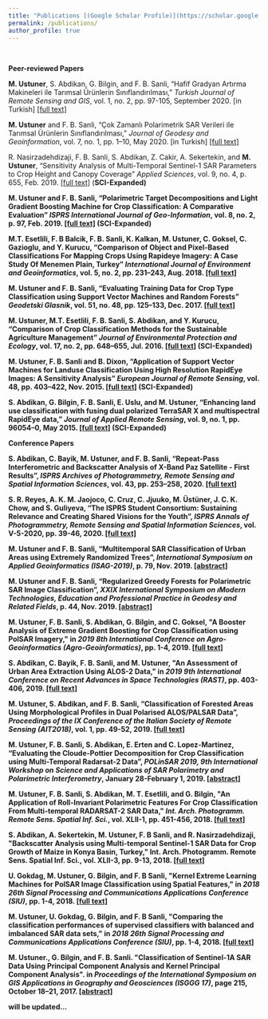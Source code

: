 ```yaml
---
title: "Publications [(Google Scholar Profile)](https://scholar.google.com.tr/citations?user=KtXqoWkAAAAJ&hl=tr)"
permalink: /publications/
author_profile: true
---
```

<br>

<b>Peer-reviewed Papers</b>

**M. Ustuner**, S. Abdikan, G. Bilgin, and F. B. Sanli, “Hafif Gradyan Artırma Makineleri ile Tarımsal Ürünlerin Sınıflandırılması,” *Turkish Journal of Remote Sensing and GIS*, vol. 1, no. 2, pp. 97-105, September 2020. [in Turkish] [[full text]](http://mustuner.github.io/files/turkish.pdf)

**M. Ustuner** and F. B. Sanli, “Çok Zamanlı Polarimetrik SAR Verileri ile Tarımsal Ürünlerin Sınıflandırılması,” *Journal of Geodesy and Geoinformation*, vol. 7, no. 1, pp. 1–10, May 2020. [in Turkish] [[full text]](http://mustuner.github.io/files/geodesy.pdf)

R. Nasirzadehdizaji, F. B. Sanli, S. Abdikan, Z. Cakir, A. Sekertekin, and **M. Ustuner**, “Sensitivity Analysis of Multi-Temporal Sentinel-1 SAR Parameters to Crop Height and Canopy Coverage” *Applied Sciences*, vol. 9, no. 4, p. 655, Feb. 2019. [[full text]](http://mustuner.github.io/files/cropheight.pdf) (<b>SCI-Expanded<b>)

**M. Ustuner** and F. B. Sanli, “Polarimetric Target Decompositions and Light Gradient Boosting Machine for Crop Classification: A Comparative Evaluation” *ISPRS International Journal of Geo-Information*, vol. 8, no. 2, p. 97, Feb. 2019. [[full text]](http://mustuner.github.io/files/lgbm.pdf) (<b>SCI-Expanded<b>)

M.T. Esetlili, F. B Balcik, F. B. Sanli, K. Kalkan, **M. Ustuner**, C. Goksel, C. Gazioglu, and Y. Kurucu, “Comparison of Object and Pixel-Based Classifications For Mapping Crops Using Rapideye Imagery: A Case Study Of Menemen Plain, Turkey” *International Journal of Environment and Geoinformatics*, vol. 5, no. 2, pp. 231–243, Aug. 2018. [[full text]](https://mustuner.github.io/files/objectbased.pdf)

**M. Ustuner** and F. B. Sanli, “Evaluating Training Data for Crop Type Classification using Support Vector Machines and Random Forests” *Geodetski Glasnik*, vol. 51, no. 48, pp. 125–133, Dec. 2017. [[full text]](http://www.suggsbih.ba/GEODETSKI%20GLASNIK/GEODETSKI_GLASNIK_48/GG48_Ustuner_Sanli.pdf)

**M. Ustuner**, M.T. Esetlili, F. B. Sanli, S. Abdikan, and Y. Kurucu, “Comparison of Crop Classification Methods for the Sustainable Agriculture Management” *Journal of Environmental Protection and Ecology*, vol. 17, no. 2, pp. 648–655, Jul. 2016. [[full text]](http://mustuner.github.io/files/JEPE.pdf) (<b>SCI-Expanded<b>)

**M. Ustuner**, F. B. Sanli and B. Dixon, “Application of Support Vector Machines for Landuse Classification Using High Resolution RapidEye Images: A Sensitivity Analysis” *European Journal of Remote Sensing*, vol. 48, pp. 403–422, Nov. 2015. [[full text]](http://mustuner.github.io/files/SVM-Landuse.pdf) (<b>SCI-Expanded<b>)

S. Abdikan, G. Bilgin, F. B. Sanli, E. Uslu, and **M. Ustuner**, “Enhancing land use classification with fusing dual polarized TerraSAR X and multispectral RapidEye data,” <i>Journal of Applied Remote Sensing</i>, vol. 9, no. 1, pp. 96054–0, May 2015. [[full text]](http://mustuner.github.io/files/TerraSAR-X.pdf) (<b>SCI-Expanded<b>)

<b>Conference Papers</b> 

S. Abdikan, C. Bayik, **M. Ustuner**, and F. B. Sanli, “Repeat-Pass Interferometric and Backscatter Analysis of X-Band Paz Satellite - First Results”, <i>ISPRS Archives of Photogrammetry, Remote Sensing and Spatial Information Sciences</i>, vol. 43, pp. 253–258, 2020. [[full text]](https://www.int-arch-photogramm-remote-sens-spatial-inf-sci.net/XLIII-B3-2020/253/2020/isprs-archives-XLIII-B3-2020-253-2020.pdf)

S. R. Reyes, A. K. M. Jaojoco, C. Cruz, C. Jjuuko, **M. Üstüner**, J. C. K. Chow, and S. Guliyeva, “The ISPRS Student Consortium: Sustaining Relevance and Creating Shared Visions for the Youth”, <i>ISPRS Annals of Photogrammetry, Remote Sensing and Spatial Information Sciences</i>, vol. V-5-2020, pp. 39-46, 2020. [[full text]](https://www.isprs-ann-photogramm-remote-sens-spatial-inf-sci.net/V-5-2020/39/2020/isprs-annals-V-5-2020-39-2020.pdf) 

**M. Ustuner** and F. B. Sanli, “Multitemporal SAR Classification of Urban Areas using Extremely Randomized Trees”, *International Symposium on Applied Geoinformatics (ISAG-2019)*, p. 79, Nov. 2019. [[abstract]](http://mustuner.github.io/files/ISAG2019.pdf)

**M. Ustuner** and F. B. Sanli, “Regularized Greedy Forests for Polarimetric SAR Image Classification”, *XXIX International Symposium on ıModern Technologies, Education and Professional Practice in Geodesy and Related Fields*, p. 44, Nov. 2019. [[abstract]](http://mustuner.github.io/files/RGF19.pdf)

**M. Ustuner**, F. B. Sanli, S. Abdikan, G. Bilgin, and C. Goksel, "A Booster Analysis of Extreme Gradient Boosting for Crop Classification using PolSAR Imagery," in *2019 8th International Conference on Agro-Geoinformatics (Agro-Geoinformatics)*, pp. 1-4, 2019. [[full text]](http://mustuner.github.io/files/booster.pdf)

S. Abdikan, C. Bayik, F. B. Sanli, and **M. Ustuner**, "An Assessment of Urban Area Extraction Using ALOS-2 Data," in *2019 9th International Conference on Recent Advances in Space Technologies (RAST)*, pp. 403-406, 2019. [[full text]](http://mustuner.github.io/files/urbanarea.pdf)

**M. Ustuner**, S. Abdikan, and F. B. Sanli, “Classification of Forested Areas Using Morphological Profiles in Dual Polarised ALOS/PALSAR Data”, *Proceedings of the IX Conference of the Italian Society of Remote Sensing (AIT2018)*, vol. 1, pp. 49-52, 2019. [[full text]](http://mustuner.github.io/files/ForestPA.pdf)

**M. Ustuner**, F. B. Sanli, S. Abdikan, E. Erten and C. Lopez-Martinez, “Evaluating the Cloude-Pottier Decomposition for Crop Classification using Multi-Temporal Radarsat-2 Data”, *POLinSAR 2019, 9th International Workshop on Science and Applications of SAR Polarimetry and Polarimetric Interferometry*, January 28-February 1, 2019. [[abstract]](http://mustuner.github.io/files/polinsar2019.pdf)

**M. Ustuner**, F. B. Sanli, S. Abdikan, M. T. Esetlili, and G. Bilgin, "An Application of Roll-Invariant Polarimetric Features For Crop Classification From Multi-temporal RADARSAT-2 SAR Data," *Int. Arch. Photogramm. Remote Sens. Spatial Inf. Sci.*, vol. XLII-1, pp. 451-456, 2018. [[full text]](https://www.int-arch-photogramm-remote-sens-spatial-inf-sci.net/XLII-1/451/2018/isprs-archives-XLII-1-451-2018.pdf)

S. Abdikan, A. Sekertekin, **M. Ustuner**, F. B Sanli, and R. Nasirzadehdizaji, "Backscatter Analysis using Multi-temporal Sentinel-1 SAR Data for Crop Growth of Maize in Konya Basin, Turkey," Int. Arch. Photogramm. Remote Sens. Spatial Inf. Sci., vol. XLII-3, pp. 9-13, 2018. [[full text]](https://www.int-arch-photogramm-remote-sens-spatial-inf-sci.net/XLII-3/9/2018/isprs-archives-XLII-3-9-2018.pdf)

U. Gokdag, **M. Ustuner**, G. Bilgin, and F. B Sanli, "Kernel Extreme Learning Machines for PolSAR Image Classification using Spatial Features," in *2018 26th Signal Processing and Communications Applications Conference (SIU)*, pp. 1-4, 2018. [[full text]](http://mustuner.github.io/files/kelm-siu2018.pdf)

**M. Ustuner**, U. Gokdag, G. Bilgin, and F. B Sanli, "Comparing the classification performances of supervised classifiers with balanced and imbalanced SAR data sets," in *2018 26th Signal Processing and Communications Applications Conference (SIU)*, pp. 1-4, 2018. [[full text]](http://mustuner.github.io/files/balanced.pdf)

**M. Ustuner**., G. Bilgin, and F. B. Sanli. "Classification of Sentinel-1A SAR Data Using Principal Component Analysis and Kernel Principal Component Analysis". in *Proceedings of the International Symposium on GIS Applications in Geography and Geosciences (ISGGG 17)*, page 215, October 18–21, 2017. [[abstract]](http://mustuner.github.io/files/isggg-17.pdf)


will be updated...
